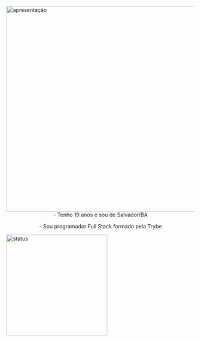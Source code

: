 <!--!
### Hi there 👋
-->
<div>
   <img align="left" width="550" alt="apresentação" src="https://user-images.githubusercontent.com/75230945/159159998-ecb3b86f-79b4-4d5e-a0e2-9ee1ac470e81.gif"/>
   
   <p align="center">
      - Tenho 19 anos e sou de Salvador/BA
   </p>
   <p align="center">
      - Sou programador Full Stack formado pela Trybe
   </p>
  
   
 <img align="bottom" width="270" alt="status" src="https://github-readme-stats.vercel.app/api/top-langs/?username=MiguelSouzaDosReis&layout=compact&langs_count=7&theme=vision-friendly-dark"/> 
   
</div>

<!--!
**MiguelSouzaDosReis/MiguelSouzaDosReis** is a ✨ _special_ ✨ repository because its `README.md` (this file) appears on your GitHub profile.

Here are some ideas to get you started:

- 🔭 I’m currently working on ...
- 🌱 I’m currently learning ...
- 👯 I’m looking to collaborate on ...
- 🤔 I’m looking for help with ...
- 💬 Ask me about ...
- 📫 How to reach me: ...
- 😄 Pronouns: ...
- ⚡ Fun fact: ...
-->
